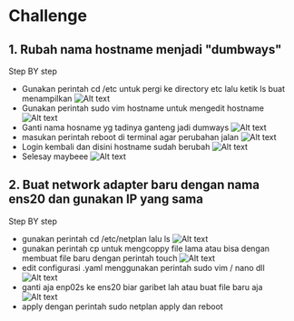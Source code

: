 # Challenge

## 1. Rubah nama hostname menjadi "dumbways"

Step BY step

- Gunakan perintah cd /etc untuk pergi ke directory etc lalu ketik ls buat menampilkan
  ![Alt text](./img/ss-cln1-a.png "step")
- Gunakan perintah sudo vim hostname untuk mengedit hostname
  ![Alt text](./img/ss-cln1-b.png "step")
- Ganti nama hosname yg tadinya ganteng jadi dumways
  ![Alt text](./img/ss-cln1-c.png "step")
- masukan perintah reboot di terminal agar perubahan jalan
  ![Alt text](./img/ss-cln1-d.png "step")
- Login kembali dan disini hostname sudah berubah
  ![Alt text](./img/ss-cln1-e.png "step")
- Selesay maybeee
  ![Alt text](./img/ss-cln1-f.png "step")

## 2. Buat network adapter baru dengan nama ens20 dan gunakan IP yang sama

Step BY step

- gunakan perintah cd /etc/netplan lalu ls
  ![Alt text](./img/ss-cln2-a.png "step")
- gunakan perintah cp untuk mengcoppy file lama atau bisa dengan membuat file baru dengan perintah touch
  ![Alt text](./img/ss-cln2-b.png "step")
- edit configurasi .yaml menggunakan perintah sudo vim / nano dll
  ![Alt text](./img/ss-cln2-c.png "step")
- ganti aja enp02s ke ens20 biar garibet lah atau buat file baru aja
  ![Alt text](./img/ss-cln2-d.png "step")
- apply dengan perintah sudo netplan apply dan reboot
